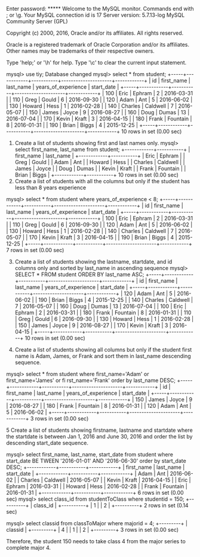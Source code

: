 Enter password: *****
Welcome to the MySQL monitor.  Commands end with ; or \g.
Your MySQL connection id is 17
Server version: 5.7.13-log MySQL Community Server (GPL)

Copyright (c) 2000, 2016, Oracle and/or its affiliates. All rights reserved.

Oracle is a registered trademark of Oracle Corporation and/or its
affiliates. Other names may be trademarks of their respective
owners.

Type 'help;' or '\h' for help. Type '\c' to clear the current input statement.

mysql> use tiy;
Database changed
mysql> select * from student;
+-----+------------+-----------+---------------------+------------+
| id  | first_name | last_name | years_of_experience | start_date |
+-----+------------+-----------+---------------------+------------+
| 100 | Eric       | Ephram    |                   2 | 2016-03-31 |
| 110 | Greg       | Gould     |                   6 | 2016-09-30 |
| 120 | Adam       | Ant       |                   5 | 2016-06-02 |
| 130 | Howard     | Hess      |                   1 | 2016-02-28 |
| 140 | Charles    | Caldwell  |                   7 | 2016-05-07 |
| 150 | James      | Joyce     |                   9 | 2016-08-27 |
| 160 | Doug       | Dumas     |                  13 | 2016-07-04 |
| 170 | Kevin      | Kraft     |                   3 | 2016-04-15 |
| 180 | Frank      | Fountain  |                   8 | 2016-01-31 |
| 190 | Brian      | Biggs     |                   4 | 2015-12-25 |
+-----+------------+-----------+---------------------+------------+
10 rows in set (0.00 sec)
1) Create a list of students showing first and last names only.
mysql> select first_name, last_name from student;
+------------+-----------+
| first_name | last_name |
+------------+-----------+
| Eric       | Ephram    |
| Greg       | Gould     |
| Adam       | Ant       |
| Howard     | Hess      |
| Charles    | Caldwell  |
| James      | Joyce     |
| Doug       | Dumas     |
| Kevin      | Kraft     |
| Frank      | Fountain  |
| Brian      | Biggs     |
+------------+-----------+
10 rows in set (0.00 sec)
2) Create a list of students with all the columns but only if the student has less than 8 years experience

mysql> select * from student where years_of_experience < 8;
+-----+------------+-----------+---------------------+------------+
| id  | first_name | last_name | years_of_experience | start_date |
+-----+------------+-----------+---------------------+------------+
| 100 | Eric       | Ephram    |                   2 | 2016-03-31 |
| 110 | Greg       | Gould     |                   6 | 2016-09-30 |
| 120 | Adam       | Ant       |                   5 | 2016-06-02 |
| 130 | Howard     | Hess      |                   1 | 2016-02-28 |
| 140 | Charles    | Caldwell  |                   7 | 2016-05-07 |
| 170 | Kevin      | Kraft     |                   3 | 2016-04-15 |
| 190 | Brian      | Biggs     |                   4 | 2015-12-25 |
+-----+------------+-----------+---------------------+------------+
7 rows in set (0.00 sec)

3) Create a list of students showing the lastname, startdate, and id columns only and sorted by last_name in ascending sequence
mysql> SELECT * FROM student ORDER BY last_name ASC;
+-----+------------+-----------+---------------------+------------+
| id  | first_name | last_name | years_of_experience | start_date |
+-----+------------+-----------+---------------------+------------+
| 120 | Adam       | Ant       |                   5 | 2016-06-02 |
| 190 | Brian      | Biggs     |                   4 | 2015-12-25 |
| 140 | Charles    | Caldwell  |                   7 | 2016-05-07 |
| 160 | Doug       | Dumas     |                  13 | 2016-07-04 |
| 100 | Eric       | Ephram    |                   2 | 2016-03-31 |
| 180 | Frank      | Fountain  |                   8 | 2016-01-31 |
| 110 | Greg       | Gould     |                   6 | 2016-09-30 |
| 130 | Howard     | Hess      |                   1 | 2016-02-28 |
| 150 | James      | Joyce     |                   9 | 2016-08-27 |
| 170 | Kevin      | Kraft     |                   3 | 2016-04-15 |
+-----+------------+-----------+---------------------+------------+
10 rows in set (0.00 sec)

4) Create a list of students showing all columns but only if the student first name is Adam, James, or Frank and sort them in last_name descending sequence.

mysql> select * from student where first_name='Adam' or first_name='James' or fi
rst_name='Frank' order by last_name DESC;
+-----+------------+-----------+---------------------+------------+
| id  | first_name | last_name | years_of_experience | start_date |
+-----+------------+-----------+---------------------+------------+
| 150 | James      | Joyce     |                   9 | 2016-08-27 |
| 180 | Frank      | Fountain  |                   8 | 2016-01-31 |
| 120 | Adam       | Ant       |                   5 | 2016-06-02 |
+-----+------------+-----------+---------------------+------------+
3 rows in set (0.00 sec)

5  Create a list of students showing firstname, lastname and startdate where the startdate is between Jan 1, 2016 and June 30, 2016 and order the list by descending start_date sequence.

mysql> select first_name, last_name, start_date from student where start_date BE
TWEEN '2016-01-01' AND '2016-06-30' order by start_date DESC;
+------------+-----------+------------+
| first_name | last_name | start_date |
+------------+-----------+------------+
| Adam       | Ant       | 2016-06-02 |
| Charles    | Caldwell  | 2016-05-07 |
| Kevin      | Kraft     | 2016-04-15 |
| Eric       | Ephram    | 2016-03-31 |
| Howard     | Hess      | 2016-02-28 |
| Frank      | Fountain  | 2016-01-31 |
+------------+-----------+------------+
6 rows in set (0.00 sec)
mysql> select class_id from studentToClass where studentid = 150;
+----------+
| class_id |
+----------+
|        1 |
|        2 |
+----------+
2 rows in set (0.14 sec)

mysql> select classid from classToMajor where majorid = 4;
+---------+
| classid |
+---------+
|       4 |
|       1 |
|       2 |
+---------+
3 rows in set (0.00 sec)

Therefore, the student 150 needs to take class 4 from the major series to complete major 4.
